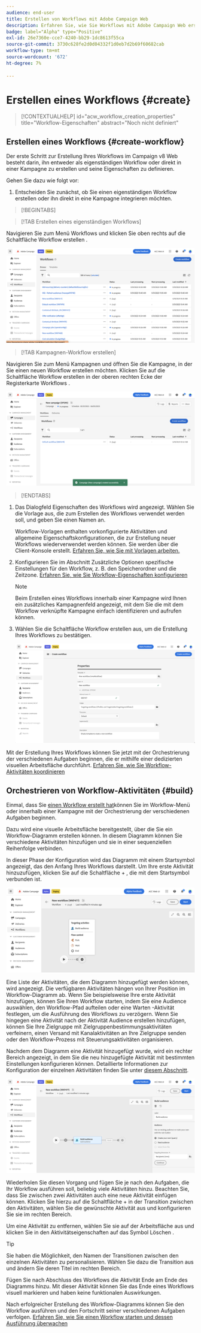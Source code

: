 ```yaml
---
audience: end-user
title: Erstellen von Workflows mit Adobe Campaign Web
description: Erfahren Sie, wie Sie Workflows mit Adobe Campaign Web erstellen
badge: label="Alpha" type="Positive"
exl-id: 26e7360e-cce7-4240-bb29-1dc8613f55ca
source-git-commit: 3730c628fe2d0d04332f1d0eb7d2b69f60682cab
workflow-type: tm+mt
source-wordcount: '672'
ht-degree: 7%

---
```



# Erstellen eines Workflows {#create}

>[!CONTEXTUALHELP]
>id="acw_workflow_creation_properties"
>title="Workflow-Eigenschaften"
>abstract="Noch nicht definiert"

## Erstellen eines Workflows {#create-workflow}

Der erste Schritt zur Erstellung Ihres Workflows im Campaign v8 Web besteht darin, ihn entweder als eigenständigen Workflow oder direkt in einer Kampagne zu erstellen und seine Eigenschaften zu definieren.

Gehen Sie dazu wie folgt vor:

1. Entscheiden Sie zunächst, ob Sie einen eigenständigen Workflow erstellen oder ihn direkt in eine Kampagne integrieren möchten.

>[!BEGINTABS]

>[!TAB Erstellen eines eigenständigen Workflows]

Navigieren Sie zum Menü Workflows und klicken Sie oben rechts auf die Schaltfläche Workflow erstellen .

![](assets/workflow-create-standalone.png)

>[!TAB Kampagnen-Workflow erstellen]

Navigieren Sie zum Menü Kampagnen und öffnen Sie die Kampagne, in der Sie einen neuen Workflow erstellen möchten. Klicken Sie auf die Schaltfläche Workflow erstellen in der oberen rechten Ecke der Registerkarte Workflows .

![](assets/workflow-create-campaign.png)

>[!ENDTABS]

1. Das Dialogfeld Eigenschaften des Workflows wird angezeigt. Wählen Sie die Vorlage aus, die zum Erstellen des Workflows verwendet werden soll, und geben Sie einen Namen an.

   Workflow-Vorlagen enthalten vorkonfigurierte Aktivitäten und allgemeine Eigenschaftskonfigurationen, die zur Erstellung neuer Workflows wiederverwendet werden können. Sie werden über die Client-Konsole erstellt. [Erfahren Sie, wie Sie mit Vorlagen arbeiten.](https://experienceleague.adobe.com/docs/campaign/automation/workflows/introduction/build-a-workflow.html#workflow-templates)

1. Konfigurieren Sie im Abschnitt Zusätzliche Optionen spezifische Einstellungen für den Workflow, z. B. den Speicherordner und die Zeitzone. [Erfahren Sie, wie Sie Workflow-Eigenschaften konfigurieren](workflow-settings.md)

   >[!NOTE]
   >
   >Beim Erstellen eines Workflows innerhalb einer Kampagne wird Ihnen ein zusätzliches Kampagnenfeld angezeigt, mit dem Sie die mit dem Workflow verknüpfte Kampagne einfach identifizieren und aufrufen können.

1. Wählen Sie die Schaltfläche Workflow erstellen aus, um die Erstellung Ihres Workflows zu bestätigen.

   ![](assets/workflow-create.png)

Mit der Erstellung Ihres Workflows können Sie jetzt mit der Orchestrierung der verschiedenen Aufgaben beginnen, die er mithilfe einer dedizierten visuellen Arbeitsfläche durchführt. [Erfahren Sie, wie Sie Workflow-Aktivitäten koordinieren](#build)

## Orchestrieren von Workflow-Aktivitäten {#build}

Einmal, dass Sie [einen Workflow erstellt hat](create-workflow.md)können Sie im Workflow-Menü oder innerhalb einer Kampagne mit der Orchestrierung der verschiedenen Aufgaben beginnen.

Dazu wird eine visuelle Arbeitsfläche bereitgestellt, über die Sie ein Workflow-Diagramm erstellen können. In diesem Diagramm können Sie verschiedene Aktivitäten hinzufügen und sie in einer sequenziellen Reihenfolge verbinden.

In dieser Phase der Konfiguration wird das Diagramm mit einem Startsymbol angezeigt, das den Anfang Ihres Workflows darstellt. Um Ihre erste Aktivität hinzuzufügen, klicken Sie auf die Schaltfläche + , die mit dem Startsymbol verbunden ist.

![](assets/workflow-start.png)

Eine Liste der Aktivitäten, die dem Diagramm hinzugefügt werden können, wird angezeigt. Die verfügbaren Aktivitäten hängen von Ihrer Position im Workflow-Diagramm ab. Wenn Sie beispielsweise Ihre erste Aktivität hinzufügen, können Sie Ihren Workflow starten, indem Sie eine Audience auswählen, den Workflow-Pfad aufteilen oder eine Warten -Aktivität festlegen, um die Ausführung des Workflows zu verzögern. Wenn Sie hingegen eine Aktivität nach der Aktivität Audience erstellen hinzufügen, können Sie Ihre Zielgruppe mit Zielgruppenbestimmungsaktivitäten verfeinern, einen Versand mit Kanalaktivitäten an Ihre Zielgruppe senden oder den Workflow-Prozess mit Steuerungsaktivitäten organisieren.

Nachdem dem Diagramm eine Aktivität hinzugefügt wurde, wird ein rechter Bereich angezeigt, in dem Sie die neu hinzugefügte Aktivität mit bestimmten Einstellungen konfigurieren können. Detaillierte Informationen zur Konfiguration der einzelnen Aktivitäten finden Sie unter [diesem Abschnitt](workflow-activities.md).

![](assets/workflow-configure-activities.png)

Wiederholen Sie diesen Vorgang und fügen Sie je nach den Aufgaben, die Ihr Workflow ausführen soll, beliebig viele Aktivitäten hinzu. Beachten Sie, dass Sie zwischen zwei Aktivitäten auch eine neue Aktivität einfügen können. Klicken Sie hierzu auf die Schaltfläche + in der Transition zwischen den Aktivitäten, wählen Sie die gewünschte Aktivität aus und konfigurieren Sie sie im rechten Bereich.

Um eine Aktivität zu entfernen, wählen Sie sie auf der Arbeitsfläche aus und klicken Sie in den Aktivitätseigenschaften auf das Symbol Löschen .

>[!TIP]
>
>Sie haben die Möglichkeit, den Namen der Transitionen zwischen den einzelnen Aktivitäten zu personalisieren. Wählen Sie dazu die Transition aus und ändern Sie deren Titel im rechten Bereich.

Fügen Sie nach Abschluss des Workflows die Aktivität Ende am Ende des Diagramms hinzu. Mit dieser Aktivität können Sie das Ende eines Workflows visuell markieren und haben keine funktionalen Auswirkungen.

Nach erfolgreicher Erstellung des Workflow-Diagramms können Sie den Workflow ausführen und den Fortschritt seiner verschiedenen Aufgaben verfolgen. [Erfahren Sie, wie Sie einen Workflow starten und dessen Ausführung überwachen](start-monitor-workflows.md)
